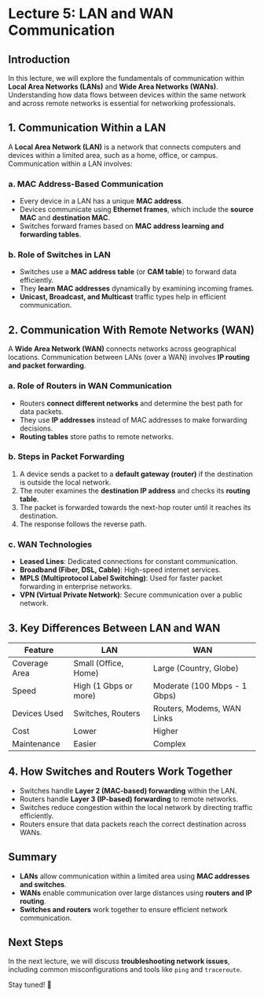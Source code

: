 # Lecture 5: LAN and WAN Communication

## Introduction
In this lecture, we will explore the fundamentals of communication within **Local Area Networks (LANs)** and **Wide Area Networks (WANs)**. Understanding how data flows between devices within the same network and across remote networks is essential for networking professionals.

## 1. Communication Within a LAN
A **Local Area Network (LAN)** is a network that connects computers and devices within a limited area, such as a home, office, or campus. Communication within a LAN involves:

### a. MAC Address-Based Communication
- Every device in a LAN has a unique **MAC address**.
- Devices communicate using **Ethernet frames**, which include the **source MAC** and **destination MAC**.
- Switches forward frames based on **MAC address learning and forwarding tables**.

### b. Role of Switches in LAN
- Switches use a **MAC address table** (or **CAM table**) to forward data efficiently.
- They **learn MAC addresses** dynamically by examining incoming frames.
- **Unicast, Broadcast, and Multicast** traffic types help in efficient communication.

## 2. Communication With Remote Networks (WAN)
A **Wide Area Network (WAN)** connects networks across geographical locations. Communication between LANs (over a WAN) involves **IP routing and packet forwarding**.

### a. Role of Routers in WAN Communication
- Routers **connect different networks** and determine the best path for data packets.
- They use **IP addresses** instead of MAC addresses to make forwarding decisions.
- **Routing tables** store paths to remote networks.

### b. Steps in Packet Forwarding
1. A device sends a packet to a **default gateway (router)** if the destination is outside the local network.
2. The router examines the **destination IP address** and checks its **routing table**.
3. The packet is forwarded towards the next-hop router until it reaches its destination.
4. The response follows the reverse path.

### c. WAN Technologies
- **Leased Lines**: Dedicated connections for constant communication.
- **Broadband (Fiber, DSL, Cable)**: High-speed internet services.
- **MPLS (Multiprotocol Label Switching)**: Used for faster packet forwarding in enterprise networks.
- **VPN (Virtual Private Network)**: Secure communication over a public network.

## 3. Key Differences Between LAN and WAN
| Feature | LAN | WAN |
|---------|-----|-----|
| Coverage Area | Small (Office, Home) | Large (Country, Globe) |
| Speed | High (1 Gbps or more) | Moderate (100 Mbps - 1 Gbps) |
| Devices Used | Switches, Routers | Routers, Modems, WAN Links |
| Cost | Lower | Higher |
| Maintenance | Easier | Complex |

## 4. How Switches and Routers Work Together
- Switches handle **Layer 2 (MAC-based) forwarding** within the LAN.
- Routers handle **Layer 3 (IP-based) forwarding** to remote networks.
- Switches reduce congestion within the local network by directing traffic efficiently.
- Routers ensure that data packets reach the correct destination across WANs.

## Summary
- **LANs** allow communication within a limited area using **MAC addresses and switches**.
- **WANs** enable communication over large distances using **routers and IP routing**.
- **Switches and routers** work together to ensure efficient network communication.

## Next Steps
In the next lecture, we will discuss **troubleshooting network issues**, including common misconfigurations and tools like `ping` and `traceroute`.

Stay tuned! 🚀
